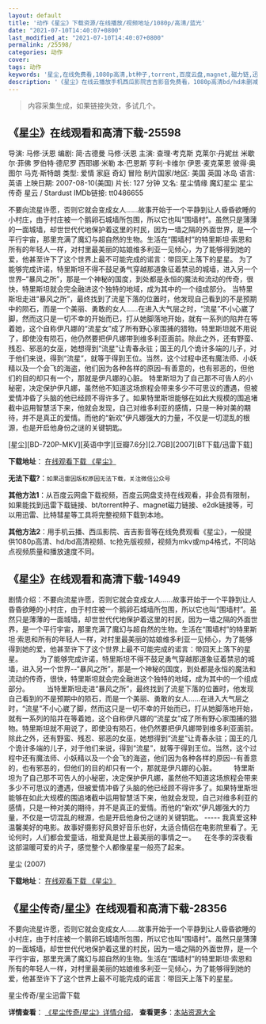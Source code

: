 ```yaml
---
layout: default
title: '动作《星尘》下载资源/在线播放/视频地址/1080p/高清/蓝光'
date: "2021-07-10T14:40:07+0800"
last_modified_at: "2021-07-10T14:40:07+0800"
permalink: /25598/
categories: 动作
cover:
tags: 动作
keywords: '星尘,在线免费看,1080p高清,bt种子,torrent,百度云盘,magnet,磁力链,迅雷下载资源'
description: '《星尘》在线云播放手机西瓜影院吉吉影音免费看，1080p高清bd/hd未删减完整版和tc抢先枪版，mkv/mp4格式，附带bt/torrent种子、magnet/磁力链、百度云盘、网盘资源迅雷下载链接'
---
```


>内容采集生成，如果链接失效，多试几个。


## 《星尘》在线观看和高清下载-25598

导演: 马修·沃恩 编剧: 简·古德曼 马修·沃恩 主演: 查理·考克斯 克莱尔·丹妮丝 米歇尔·菲佛 罗伯特·德尼罗 西耶娜·米勒 本·巴恩斯 亨利·卡维尔 伊恩·麦克莱恩 彼得·奥图尔 马克·斯特朗 类型: 爱情 家庭 奇幻 冒险 制片国家/地区: 美国 英国 冰岛 语言: 英语 上映日期: 2007-08-10(美国) 片长: 127 分钟 又名: 星尘情缘 魔幻星尘 星尘传奇 星云 / Stardust IMDb链接: tt0486655

不要向流星许愿，否则它就会变成女人……故事开始于一个平静到让人昏昏欲睡的小村庄，由于村庄被一个鹅卵石城墙所包围，所以它也叫“围墙村”。虽然只是薄薄的一面城墙，却世世代代地保护着这里的村民，因为一墙之隔的外面世界，是一个平行宇宙，那里充满了魔幻与超自然的生物。生活在“围墙村”的特里斯坦·索恩和所有的年轻人一样，对村里最美丽的姑娘维多利亚一见倾心，为了能够得到她的爱，他甚至许下了这个世界上最不可能完成的诺言：带回天上落下的星星。 为了能够完成许诺，特里斯坦不得不鼓足勇气穿越那道象征着禁忌的城墙，进入另一个世界–“暴风之所”，那是一个神秘的国度，到处都是永恒的魔法和流动的传奇，很快，特里斯坦就会完全融进这个独特的地域，成为其中的一个组成部分。 当特里斯坦走进“暴风之所”，最终找到了流星下落的位置时，他发现自己看到的不是预期中的陨石，而是一个美丽、勇敢的女人……在进入大气层之时，“流星”不小心崴了脚，然而这只是一切不幸的开始而已，打从她脚落地开始，就有一系列的陷井在等着她，这个自称伊凡娜的“流星女”成了所有野心家围捕的猎物。特里斯坦就不用说了，即使没有陨石，他仍然要把伊凡娜带到维多利亚面前。除此之外，还有野蛮、残忍、邪恶的女巫，她想得到“流星”让青春永驻；国王的几个诡计多端的儿子，对于他们来说，得到“流星”，就等于得到王位。当然，这个过程中还有魔法师、小妖精以及一个会飞的海盗，他们因为各种各样的原因–有善意的，也有邪恶的，但他们的目的却只有一个，那就是伊凡娜的心脏。 特里斯坦为了自己那不可告人的小秘密，决定保护伊凡娜，虽然他不知道这场旅程会带来多少不可思议的遭遇，但被爱情冲昏了头脑的他已经顾不得许多了。如果特里斯坦能够在如此大规模的围追堵截中运用智慧活下来，他就会发现，自己对维多利亚的感情，只是一种对美的期待，并不是真正的爱情。而他的“新欢”伊凡娜强大的力量，不仅是一切混乱的根源，也是开启他身份之谜的关键钥匙。


[星尘][BD-720P-MKV][英语中字][豆瓣7.6分][2.7GB][2007][BT下载/迅雷下载]

**下载地址**： [在线观看下载 《星尘》](https://www.btdx8.com/torrent/stardust_2007.html) 


**无法下载?**：`如果迅雷因版权原因无法下载，关注微信公众号 `

**其他方法1**：从百度云网盘下载视频，百度云网盘支持在线观看，非会员有限制，如果能找到迅雷下载链接、bt/torrent种子、magnet磁力链接、e2dk链接等，可以用迅雷、比特彗星等工具将完整视频下载到本地。

**其他方法2**：用手机云播、西瓜影院、吉吉影音等在线免费观看《星尘》，一般提供1080p高清、hd/bd高清视频、tc抢先版视频，视频为mkv或mp4格式，不同站点视频质量和播放速度不同。


## 《星尘》在线观看和高清下载-14949

剧情介绍：不要向流星许愿，否则它就会变成女人……故事开始于一个平静到让人昏昏欲睡的小村庄，由于村庄被一个鹅卵石城墙所包围，所以它也叫“围墙村”。虽然只是薄薄的一面城墙，却世世代代地保护着这里的村民，因为一墙之隔的外面世界，是一个平行宇宙，那里充满了魔幻与超自然的生物。生活在“围墙村”的特里斯坦·索恩和所有的年轻人一样，对村里最美丽的姑娘维多利亚一见倾心，为了能够得到她的爱，他甚至许下了这个世界上最不可能完成的诺言：带回天上落下的星星。  　　为了能够完成许诺，特里斯坦不得不鼓足勇气穿越那道象征着禁忌的城墙，进入另一个世界--“暴风之所”，那是一个神秘的国度，到处都是永恒的魔法和流动的传奇，很快，特里斯坦就会完全融进这个独特的地域，成为其中的一个组成部分。  　　当特里斯坦走进“暴风之所”，最终找到了流星下落的位置时，他发现自己看到的不是预期中的陨石，而是一个美丽、勇敢的女人……在进入大气层之时，“流星”不小心崴了脚，然而这只是一切不幸的开始而已，打从她脚落地开始，就有一系列的陷井在等着她，这个自称伊凡娜的“流星女”成了所有野心家围捕的猎物。特里斯坦就不用说了，即使没有陨石，他仍然要把伊凡娜带到维多利亚面前。除此之外，还有野蛮、残忍、邪恶的女巫，她想得到“流星”让青春永驻；国王的几个诡计多端的儿子，对于他们来说，得到“流星”，就等于得到王位。当然，这个过程中还有魔法师、小妖精以及一个会飞的海盗，他们因为各种各样的原因--有善意的，也有邪恶的，但他们的目的却只有一个，那就是伊凡娜的心脏。  　　特里斯坦为了自己那不可告人的小秘密，决定保护伊凡娜，虽然他不知道这场旅程会带来多少不可思议的遭遇，但被爱情冲昏了头脑的他已经顾不得许多了。如果特里斯坦能够在如此大规模的围追堵截中运用智慧活下来，他就会发现，自己对维多利亚的感情，只是一种对美的期待，并不是真正的爱情。而他的“新欢”伊凡娜强大的力量，不仅是一切混乱的根源，也是开启他身份之谜的关键钥匙。 ----- 我真爱这种温馨美好的电影。故事好摄影好风景好音乐也好，太适合情侣在电影院里看了。无论何时，人们都会爱童话，相爱真是世上最美丽的事情之一。 　在冬季的深夜看这部温暖可爱的片子，感觉整个人都像星星一般亮了起来。


星尘 (2007)

**下载地址**： [在线观看下载 《星尘》](https://www.btbtdy.me/btdy/dy4902.html) 


## 《星尘传奇/星尘》在线观看和高清下载-28356

不要向流星许愿，否则它就会变成女人&hellip;…故事开始于一个平静到让人昏昏欲睡的小村庄，由于村庄被一个鹅卵石城墙所包围，所以它也叫“围墙村&rdquo;。虽然只是薄薄的一面城墙，却世世代代地保护着这里的村民，因为一墙之隔的外面世界，是一个平行宇宙，那里充满了魔幻与超自然的生物。生活在“围墙村&rdquo;的特里斯坦&middot;索恩和所有的年轻人一样，对村里最美丽的姑娘维多利亚一见倾心，为了能够得到她的爱，他甚至许下了这个世界上最不可能完成的诺言：带回天上落下的星星。


星尘传奇/星尘迅雷下载

**详情查看**： [《星尘传奇/星尘》详情介绍](/movie/28356/)， **查看更多**：[本站资源大全](/movie/t/all/)


